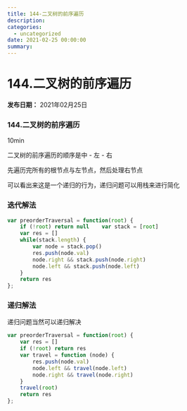 ```yaml
---
title: 144-二叉树的前序遍历
description: 
categories:
  - uncategorized
date: 2021-02-25 00:00:00
summary: 
---
```


# 144.二叉树的前序遍历

**发布日期：** 2021年02月25日

### 144.二叉树的前序遍历

10min

二叉树的前序遍历的顺序是中 - 左 - 右

先遍历完所有的根节点与左节点，然后处理右节点

可以看出来这是一个递归的行为，递归问题可以用栈来进行简化

### 迭代解法

```javascript
var preorderTraversal = function(root) {
    if (!root) return null    var stack = [root]
    var res = []
    while(stack.length) {
        var node = stack.pop()
        res.push(node.val)
        node.right && stack.push(node.right)
        node.left && stack.push(node.left)
    }
    return res
};
```

### 递归解法

递归问题当然可以递归解决

```javascript
var preorderTraversal = function(root) {
    var res = []
    if (!root) return res
    var travel = function (node) {
        res.push(node.val)
        node.left && travel(node.left)
        node.right && travel(node.right)
    }
    travel(root)
    return res
};
```

